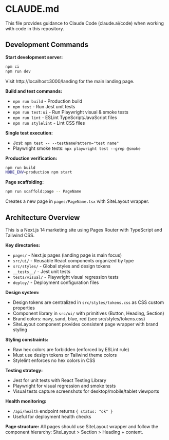# CLAUDE.md

This file provides guidance to Claude Code (claude.ai/code) when working with code in this repository.

## Development Commands

**Start development server:**
```bash
npm ci
npm run dev
```
Visit http://localhost:3000/landing for the main landing page.

**Build and test commands:**
- `npm run build` - Production build
- `npm test` - Run Jest unit tests
- `npm run test:ui` - Run Playwright visual & smoke tests
- `npm run lint` - ESLint TypeScript/JavaScript files
- `npm run stylelint` - Lint CSS files

**Single test execution:**
- Jest: `npm test -- --testNamePattern="test name"`
- Playwright smoke tests: `npx playwright test --grep @smoke`

**Production verification:**
```bash
npm run build
NODE_ENV=production npm start
```

**Page scaffolding:**
```bash
npm run scaffold:page -- PageName
```
Creates a new page in `pages/PageName.tsx` with SiteLayout wrapper.

## Architecture Overview

This is a Next.js 14 marketing site using Pages Router with TypeScript and Tailwind CSS.

**Key directories:**
- `pages/` - Next.js pages (landing page is main focus)
- `src/ui/` - Reusable React components organized by type
- `src/styles/` - Global styles and design tokens
- `__tests__/` - Jest unit tests
- `tests/visual/` - Playwright visual regression tests
- `deploy/` - Deployment configuration files

**Design system:**
- Design tokens are centralized in `src/styles/tokens.css` as CSS custom properties
- Component library in `src/ui/` with primitives (Button, Heading, Section)
- Brand colors: navy, sand, blue, red (see src/styles/tokens.css)
- SiteLayout component provides consistent page wrapper with brand styling

**Styling constraints:**
- Raw hex colors are forbidden (enforced by ESLint rule)
- Must use design tokens or Tailwind theme colors
- Stylelint enforces no hex colors in CSS

**Testing strategy:**
- Jest for unit tests with React Testing Library
- Playwright for visual regression and smoke tests
- Visual tests capture screenshots for desktop/mobile/tablet viewports

**Health monitoring:**
- `/api/health` endpoint returns `{ status: "ok" }`
- Useful for deployment health checks

**Page structure:**
All pages should use SiteLayout wrapper and follow the component hierarchy: SiteLayout > Section > Heading + content.